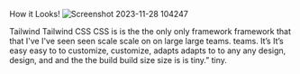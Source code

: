 How it Looks!
![Screenshot 2023-11-28 104247](https://github.com/AmodKumarJ/DesignTailwindCSS/assets/120616034/797633f2-5bb5-49c9-b079-6c3920ca69fc)

Tailwind 
Tailwind 
CSS 
CSS 
is 
is 
the 
the 
only 
only 
framework 
framework 
that 
that 
I've 
I've 
seen 
seen 
scale 
scale 
on 
on 
large 
large 
teams. 
teams. 
It’s 
It’s 
easy 
easy 
to 
to 
customize, 
customize, 
adapts 
adapts 
to 
to 
any 
any 
design, 
design, 
and 
and 
the 
the 
build 
build 
size 
size 
is 
is 
tiny.” 
tiny.
